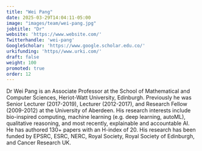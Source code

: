 ```yaml
---
title: "Wei Pang"
date: 2025-03-29T14:04:11-05:00
image: "images/team/wei-pang.jpg"
jobtitle: "Dr"
website: 'https://www.website.com/'
Twitterhandle: 'wei-pang'
GoogleScholar: 'https://www.google.scholar.edu.co/'
urkifunding: 'https//www.urki.com/'
draft: false
weight: 100
promoted: true
order: 12
---
```

Dr Wei Pang is an Associate Professor at the School of Mathematical and Computer Sciences, Heriot-Watt University, Edinburgh. Previously he was Senior Lecturer (2017-2019), Lecturer (2012-2017), and Research Fellow (2009-2012) at the University of Aberdeen. His research interests include bio-inspired computing, machine learning (e.g. deep learning, autoML), qualitative reasoning, and most recently, explainable and accountable AI. He has authored 130+ papers with an H-index of 20. His research has been funded by EPSRC, ESRC, NERC, Royal Society, Royal Society of Edinburgh, and Cancer Research UK.